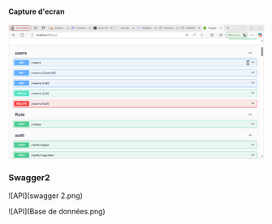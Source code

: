 #### Capture d'ecran
![API](Swagger.png)






### Swagger2
![API](swagger 2.png)







![API](Base de données.png)
